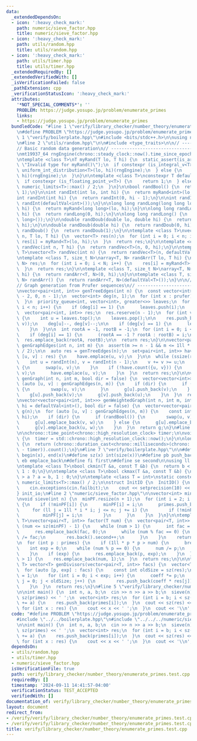 ```yaml
---
data:
  _extendedDependsOn:
  - icon: ':heavy_check_mark:'
    path: numeric/sieve_factor.hpp
    title: numeric/sieve_factor.hpp
  - icon: ':heavy_check_mark:'
    path: utils/random.hpp
    title: utils/random.hpp
  - icon: ':heavy_check_mark:'
    path: utils/timer.hpp
    title: utils/timer.hpp
  _extendedRequiredBy: []
  _extendedVerifiedWith: []
  _isVerificationFailed: false
  _pathExtension: cpp
  _verificationStatusIcon: ':heavy_check_mark:'
  attributes:
    '*NOT_SPECIAL_COMMENTS*': ''
    PROBLEM: https://judge.yosupo.jp/problem/enumerate_primes
    links:
    - https://judge.yosupo.jp/problem/enumerate_primes
  bundledCode: "#line 1 \"verify/library_checker/number_theory/enumerate_primes.test.cpp\"\
    \n#define PROBLEM \"https://judge.yosupo.jp/problem/enumerate_primes\"\n\n#line\
    \ 1 \"verify/boilerplate.hpp\"\n#include <bits/stdc++.h>\n\nusing namespace std;\n\
    \n#line 2 \"utils/random.hpp\"\n\n#include <type_traits>\n\n// ----------------------------------------------------\n\
    // Basic random data generation\n// ----------------------------------------------------\n\
    \nmt19937_64 rngEngine(chrono::steady_clock::now().time_since_epoch().count());\n\
    \ntemplate <class T>\nT myRand(T lo, T hi) {\n  static_assert(is_arithmetic_v<T>,\
    \ \"Invalid type for myRand()\");\n  if constexpr (is_integral_v<T>) {\n    return\
    \ uniform_int_distribution<T>(lo, hi)(rngEngine);\n  } else {\n    return uniform_real_distribution<T>(lo,\
    \ hi)(rngEngine);\n  }\n}\n\ntemplate <class T>\nconstexpr T defaultVal() {\n\
    \  if constexpr (is_floating_point_v<T>) {\n    return 1;\n  } else {\n    return\
    \ numeric_limits<T>::max() / 2;\n  }\n}\n\nbool randBool() {\n  return myRand<int>(0,\
    \ 1);\n}\n\nint randInt(int lo, int hi) {\n  return myRand<int>(lo, hi);\n}\n\n\
    int randInt(int hi) {\n  return randInt(0, hi - 1);\n}\n\nint randInt() {\n  return\
    \ randInt(defaultVal<int>());\n}\n\nlong long randLong(long long lo, long long\
    \ hi) {\n  return myRand<long long>(lo, hi);\n}\n\nlong long randLong(long long\
    \ hi) {\n  return randLong(0, hi);\n}\n\nlong long randLong() {\n  return randLong(defaultVal<long\
    \ long>());\n}\n\ndouble randDoub(double lo, double hi) {\n  return myRand<double>(lo,\
    \ hi);\n}\n\ndouble randDoub(double hi) {\n  return randDoub(0, hi);\n}\n\ndouble\
    \ randDoub() {\n  return randDoub(1);\n}\n\ntemplate <class T>\nvector<T> randVec(int\
    \ n, T lo, T hi) {\n  vector<T> res(n);\n  for (int i = 0; i < n; i++) {\n   \
    \ res[i] = myRand<T>(lo, hi);\n  }\n  return res;\n}\n\ntemplate <class T>\nvector<T>\
    \ randVec(int n, T hi) {\n  return randVec<T>(n, 0, hi);\n}\n\ntemplate <class\
    \ T>\nvector<T> randVec(int n) {\n  return randVec<T>(n, defaultVal<T>());\n}\n\
    \ntemplate <class T, size_t N>\narray<T, N> randArr(T lo, T hi) {\n  array<T,\
    \ N> res;\n  for (int i = 0; i < N; i++) {\n    res[i] = myRand<T>(lo, hi);\n\
    \  }\n  return res;\n}\n\ntemplate <class T, size_t N>\narray<T, N> randArr(T\
    \ hi) {\n  return randArr<T, N>(0, hi);\n}\n\ntemplate <class T, size_t N>\narray<T,\
    \ N> randArr() {\n  return randArr<T, N>(defaultVal<T>());\n}\n\n// ----------------------------------------------------\n\
    // Graph generation from Prufer sequences\n// ----------------------------------------------------\n\
    \nvector<pair<int, int>> genTreeEdges(int n) {\n  const vector<int> prufer = randVec(n\
    \ - 2, 0, n - 1);\n  vector<int> deg(n, 1);\n  for (int x : prufer) {\n    deg[x]++;\n\
    \  }\n  priority_queue<int, vector<int>, greater<>> leaves;\n  for (int i = 0;\
    \ i < n; i++) {\n    if (deg[i] == 1) {\n      leaves.push(i);\n    }\n  }\n\n\
    \  vector<pair<int, int>> res;\n  res.reserve(n - 1);\n  for (int v : prufer)\
    \ {\n    int u = leaves.top();\n    leaves.pop();\n\n    res.push_back(minmax(u,\
    \ v));\n    deg[u]--, deg[v]--;\n\n    if (deg[v] == 1) {\n      leaves.push(v);\n\
    \    }\n  }\n\n  int rootA = -1, rootB = -1;\n  for (int i = 0; i < n; i++) {\n\
    \    if (deg[i] == 1) {\n      (rootA == -1 ? rootA : rootB) = i;\n    }\n  }\n\
    \  res.emplace_back(rootA, rootB);\n\n  return res;\n}\n\nvector<pair<int, int>>\
    \ genGraphEdges(int n, int m) {\n  assert(m >= n - 1 && m <= 1ll * n * (n - 1)\
    \ / 2);\n\n  auto res = genTreeEdges(n);\n  set<pair<int, int>> have;\n  for (auto\
    \ [u, v] : res) {\n    have.emplace(u, v);\n  }\n\n  while (ssize(res) < m) {\n\
    \    int u = randInt(n), v = randInt(n - 1);\n    v += v >= u;\n    if (u > v)\
    \ {\n      swap(u, v);\n    }\n    if (!have.count({u, v})) {\n      res.emplace_back(u,\
    \ v);\n      have.emplace(u, v);\n    }\n  }\n  return res;\n}\n\nvector<vector<int>>\
    \ genGraph(int n, int m, bool dir = false) {\n  vector<vector<int>> g(n);\n  for\
    \ (auto [u, v] : genGraphEdges(n, m)) {\n    if (dir) {\n      if (randBool())\
    \ {\n        swap(u, v);\n      }\n      g[u].push_back(v);\n    } else {\n  \
    \    g[u].push_back(v);\n      g[v].push_back(u);\n    }\n  }\n  return g;\n}\n\
    \nvector<vector<pair<int, int>>> genWeightedGraph(int n, int m, int lo = 1, int\
    \ hi = defaultVal<int>(), bool dir = false) {\n  vector<vector<pair<int, int>>>\
    \ g(n);\n  for (auto [u, v] : genGraphEdges(n, m)) {\n    const int w = randInt(lo,\
    \ hi);\n    if (dir) {\n      if (randBool()) {\n        swap(u, v);\n      }\n\
    \      g[u].emplace_back(v, w);\n    } else {\n      g[u].emplace_back(v, w);\n\
    \      g[v].emplace_back(u, w);\n    }\n  }\n  return g;\n}\n#line 2 \"utils/timer.hpp\"\
    \n\nchrono::time_point<chrono::high_resolution_clock> timer;\n\nvoid startTimer()\
    \ {\n  timer = std::chrono::high_resolution_clock::now();\n}\n\nlong long elapsed()\
    \ {\n  return (chrono::duration_cast<chrono::milliseconds>(chrono::high_resolution_clock::now()\
    \ - timer)).count();\n}\n#line 7 \"verify/boilerplate.hpp\"\n\n#define all(x)\
    \ begin(x), end(x)\n#define sz(x) int(size(x))\n#define pb push_back\n#define\
    \ eb emplace_back\n#define fi first\n#define se second\n\nusing ll = long long;\n\
    \ntemplate <class T>\nbool ckmin(T &a, const T &b) {\n  return b < a ? a = b,\
    \ 1 : 0;\n}\n\ntemplate <class T>\nbool ckmax(T &a, const T &b) {\n  return b\
    \ > a ? a = b, 1 : 0;\n}\n\ntemplate <class T = int>\nstatic constexpr T inf =\
    \ numeric_limits<T>::max() / 2;\n\nstruct InitIO {\n  InitIO() {\n    cin.tie(0)->sync_with_stdio(0);\n\
    \    cin.exceptions(cin.failbit);\n    cout << setprecision(10) << fixed;\n  }\n\
    } init_io;\n#line 2 \"numeric/sieve_factor.hpp\"\n\nvector<int> minPF, primes;\n\
    \nvoid sieve(int n) {\n  minPF.resize(n + 1);\n  for (int i = 2; i <= n; i++)\
    \ {\n    if (!minPF[i]) {\n      minPF[i] = i;\n      primes.push_back(i);\n \
    \     for (ll j = 1ll * i * i; j <= n; j += i) {\n        if (!minPF[j]) {\n \
    \         minPF[j] = i;\n        }\n      }\n    }\n  }\n}\n\ntemplate <class\
    \ T>\nvector<pair<T, int>> factor(T num) {\n  vector<pair<T, int>> res;\n\n  if\
    \ (num <= sz(minPF) - 1) {\n    while (num > 1) {\n      int fac = minPF[num];\n\
    \      res.emplace_back(fac, 0);\n      while (num % fac == 0) {\n        num\
    \ /= fac;\n        res.back().second++;\n      }\n    }\n    return res;\n  }\n\
    \n  for (int p : primes) {\n    if (1ll * p * p > num) {\n      break;\n    }\n\
    \    int exp = 0;\n    while (num % p == 0) {\n      num /= p;\n      exp++;\n\
    \    }\n    if (exp) {\n      res.emplace_back(p, exp);\n    }\n  }\n  if (num\
    \ > 1) {\n    res.emplace_back(num, 1);\n  }\n  return res;\n}\n\ntemplate<class\
    \ T> vector<T> genDivisors(vector<pair<T, int>> facs) {\n  vector<T> res = {1};\n\
    \  for (auto [p, exp] : facs) {\n    const int oldSize = sz(res);\n    T coeff\
    \ = 1;\n    for (int i = 0; i < exp; i++) {\n      coeff *= p;\n      for (int\
    \ j = 0; j < oldSize; j++) {\n        res.push_back(coeff * res[j]);\n      }\n\
    \    }\n  }\n  return res;\n}\n#line 5 \"verify/library_checker/number_theory/enumerate_primes.test.cpp\"\
    \n\nint main() {\n  int n, a, b;\n  cin >> n >> a >> b;\n  sieve(n);\n  cout <<\
    \ sz(primes) << ' ';\n  vector<int> res;\n  for (int i = b; i < sz(primes); i\
    \ += a) {\n    res.push_back(primes[i]);\n  }\n  cout << sz(res) << '\\n';\n \
    \ for (int x : res) {\n    cout << x << ' ';\n  }\n  cout << '\\n';\n}\n"
  code: "#define PROBLEM \"https://judge.yosupo.jp/problem/enumerate_primes\"\n\n\
    #include \"../../boilerplate.hpp\"\n#include \"../../../numeric/sieve_factor.hpp\"\
    \n\nint main() {\n  int n, a, b;\n  cin >> n >> a >> b;\n  sieve(n);\n  cout <<\
    \ sz(primes) << ' ';\n  vector<int> res;\n  for (int i = b; i < sz(primes); i\
    \ += a) {\n    res.push_back(primes[i]);\n  }\n  cout << sz(res) << '\\n';\n \
    \ for (int x : res) {\n    cout << x << ' ';\n  }\n  cout << '\\n';\n}"
  dependsOn:
  - utils/random.hpp
  - utils/timer.hpp
  - numeric/sieve_factor.hpp
  isVerificationFile: true
  path: verify/library_checker/number_theory/enumerate_primes.test.cpp
  requiredBy: []
  timestamp: '2024-09-11 14:41:57-04:00'
  verificationStatus: TEST_ACCEPTED
  verifiedWith: []
documentation_of: verify/library_checker/number_theory/enumerate_primes.test.cpp
layout: document
redirect_from:
- /verify/verify/library_checker/number_theory/enumerate_primes.test.cpp
- /verify/verify/library_checker/number_theory/enumerate_primes.test.cpp.html
title: verify/library_checker/number_theory/enumerate_primes.test.cpp
---
```

